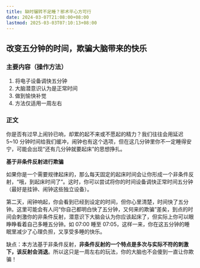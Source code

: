 ```yaml
---
title: 缺时辗转不足睡？邪术平心方可行
date: 2024-03-07T21:08:00+08:00
lastmod: 2025-03-03T07:10:13+08:00
---
```

## 改变五分钟的时间，欺骗大脑带来的快乐

### 主要内容（操作方法）

1. 将电子设备调快五分钟
2. 大脑潜意识认为是正常时间
3. 做到愉快补觉
4. 方法仅适用一周左右

### 正文

你是否有过早上闹铃已响，却累的起不来或不愿起的精力？我们往往会用延迟 5~10 分钟时间给我们缓冲，闹钟也有这个选项，但在这几分钟里你不一定睡得安宁，可能会出现“还有几分钟就要起床”的思想挣扎。

**基于非条件反射进行欺骗**

如果你是一个需要规律起床的，那么每天固定的起床时间会让你形成一个非条件反射，“哦，到起床时间了”。这时，你可以尝试将你的时间设备调快正常时间五分钟（最好是挂钟、闹钟这些独立设备）。

第二天，闹钟响起，你会看到已经到设定的时间，但你心里清楚，时间快了五分钟。这里可能会有人问“你自己都明白快了五分钟，又何来的欺骗”差矣，到点的时间会刺激你的非条件反射，潜意识下大脑会认为你应该起床了，但实际上你可以眼睁睁看着自己多睡五分钟。如 07:00 睡至 07:05，这样一来，你在这五分钟的睡眠里减少了心理负担，又享受多睡的快乐。

缺点：本方法基于非条件反射，**非条件反射的一个特点是多次与实际不符的刺激下，该反射会消退**。所以这只是一周左右的玩法，你的大脑也不会傻到一直让你欺骗！
